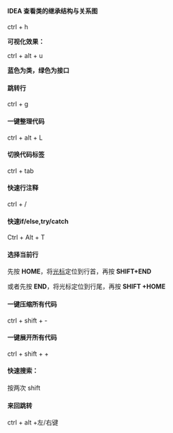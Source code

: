 #### IDEA 查看类的继承结构与关系图

ctrl + h

**可视化效果：**

ctrl + alt + u 

**蓝色为类，绿色为接口**



#### 跳转行

ctrl + g



#### 一键整理代码

ctrl + alt + L



#### 切换代码标签

ctrl + tab



#### 快速行注释

ctrl + /



#### 快速if/else,try/catch

Ctrl + Alt + T        



#### **选择当前行**

先按 **HOME**，将[光标](https://so.csdn.net/so/search?q=光标&spm=1001.2101.3001.7020)定位到行首，再按 **SHIFT+END**

或者先按 **END**，将光标定位到行尾，再按 **SHIFT +HOME**



#### 一键压缩所有代码

ctrl + shift + -

#### 一键展开所有代码

ctrl + shift + +



#### 快速搜索：

按两次 shift



#### 来回跳转

ctrl + alt +左/右键